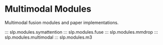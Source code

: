 # Multimodal Modules

Multimodal fusion modules and paper implementations.

::: slp.modules.symattention
::: slp.modules.fuse
::: slp.modules.mmdrop
::: slp.modules.multimodal
::: slp.modules.m3
